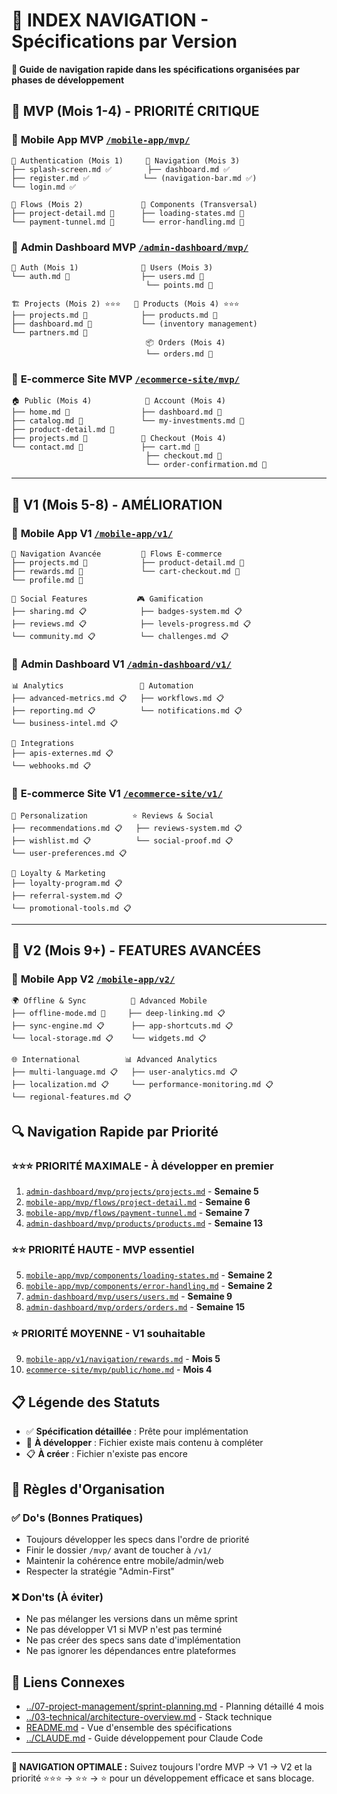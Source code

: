 # 📍 INDEX NAVIGATION - Spécifications par Version

**🎯 Guide de navigation rapide dans les spécifications organisées par phases de développement**

## 🚀 MVP (Mois 1-4) - PRIORITÉ CRITIQUE

### 📱 **Mobile App MVP** [`/mobile-app/mvp/`](./mobile-app/mvp/)
```
🔐 Authentication (Mois 1)     🧭 Navigation (Mois 3)
├── splash-screen.md ✅        ├── dashboard.md ✅
├── register.md ✅            └── (navigation-bar.md ✅)
└── login.md ✅               

🌊 Flows (Mois 2)             🧩 Components (Transversal)
├── project-detail.md 🚧      ├── loading-states.md 🚧
└── payment-tunnel.md 🚧      └── error-handling.md 🚧
```

### 💼 **Admin Dashboard MVP** [`/admin-dashboard/mvp/`](./admin-dashboard/mvp/)
```
🔐 Auth (Mois 1)              👥 Users (Mois 3)
└── auth.md 🚧                ├── users.md 🚧
                              └── points.md 🚧

🏗️ Projects (Mois 2) ⭐️⭐️⭐️   🛒 Products (Mois 4) ⭐️⭐️⭐️
├── projects.md 🚧            ├── products.md 🚧
├── dashboard.md 🚧           └── (inventory management)
└── partners.md 🚧            
                              📦 Orders (Mois 4)
                              └── orders.md 🚧
```

### 🛒 **E-commerce Site MVP** [`/ecommerce-site/mvp/`](./ecommerce-site/mvp/)
```
🏠 Public (Mois 4)            👤 Account (Mois 4)
├── home.md 🚧                ├── dashboard.md 🚧
├── catalog.md 🚧             └── my-investments.md 🚧
├── product-detail.md 🚧      
├── projects.md 🚧            🛒 Checkout (Mois 4)
└── contact.md 🚧             ├── cart.md 🚧
                              ├── checkout.md 🚧
                              └── order-confirmation.md 🚧
```

---

## 🎯 V1 (Mois 5-8) - AMÉLIORATION

### 📱 **Mobile App V1** [`/mobile-app/v1/`](./mobile-app/v1/)
```
🧭 Navigation Avancée         🌊 Flows E-commerce
├── projects.md 🚧            ├── product-detail.md 🚧
├── rewards.md 🚧             └── cart-checkout.md 🚧
└── profile.md 🚧             

👥 Social Features           🎮 Gamification  
├── sharing.md 📋            ├── badges-system.md 📋
├── reviews.md 📋            ├── levels-progress.md 📋
└── community.md 📋          └── challenges.md 📋
```

### 💼 **Admin Dashboard V1** [`/admin-dashboard/v1/`](./admin-dashboard/v1/)
```
📊 Analytics                 🤖 Automation
├── advanced-metrics.md 📋   ├── workflows.md 📋
├── reporting.md 📋          └── notifications.md 📋
└── business-intel.md 📋    

🔗 Integrations             
├── apis-externes.md 📋     
└── webhooks.md 📋          
```

### 🛒 **E-commerce Site V1** [`/ecommerce-site/v1/`](./ecommerce-site/v1/)
```
🎯 Personalization          ⭐️ Reviews & Social
├── recommendations.md 📋   ├── reviews-system.md 📋
├── wishlist.md 📋          └── social-proof.md 📋
└── user-preferences.md 📋  

🎁 Loyalty & Marketing      
├── loyalty-program.md 📋   
├── referral-system.md 📋   
└── promotional-tools.md 📋 
```

---

## 🌟 V2 (Mois 9+) - FEATURES AVANCÉES

### 📱 **Mobile App V2** [`/mobile-app/v2/`](./mobile-app/v2/)
```
🌍 Offline & Sync          📱 Advanced Mobile
├── offline-mode.md 🚧     ├── deep-linking.md 📋
├── sync-engine.md 📋      ├── app-shortcuts.md 📋
└── local-storage.md 📋    └── widgets.md 📋

🌐 International          📊 Advanced Analytics
├── multi-language.md 📋   ├── user-analytics.md 📋
├── localization.md 📋     └── performance-monitoring.md 📋
└── regional-features.md 📋
```

## 🔍 Navigation Rapide par Priorité

### ⭐️⭐️⭐️ **PRIORITÉ MAXIMALE - À développer en premier**
1. [`admin-dashboard/mvp/projects/projects.md`](./admin-dashboard/mvp/projects/projects.md) - **Semaine 5**
2. [`mobile-app/mvp/flows/project-detail.md`](./mobile-app/mvp/flows/project-detail.md) - **Semaine 6**
3. [`mobile-app/mvp/flows/payment-tunnel.md`](./mobile-app/mvp/flows/payment-tunnel.md) - **Semaine 7**
4. [`admin-dashboard/mvp/products/products.md`](./admin-dashboard/mvp/products/products.md) - **Semaine 13**

### ⭐️⭐️ **PRIORITÉ HAUTE - MVP essentiel**
5. [`mobile-app/mvp/components/loading-states.md`](./mobile-app/mvp/components/loading-states.md) - **Semaine 2**
6. [`mobile-app/mvp/components/error-handling.md`](./mobile-app/mvp/components/error-handling.md) - **Semaine 2**
7. [`admin-dashboard/mvp/users/users.md`](./admin-dashboard/mvp/users/users.md) - **Semaine 9**
8. [`admin-dashboard/mvp/orders/orders.md`](./admin-dashboard/mvp/orders/orders.md) - **Semaine 15**

### ⭐️ **PRIORITÉ MOYENNE - V1 souhaitable**
9. [`mobile-app/v1/navigation/rewards.md`](./mobile-app/v1/navigation/rewards.md) - **Mois 5**
10. [`ecommerce-site/mvp/public/home.md`](./ecommerce-site/mvp/public/home.md) - **Mois 4**

## 📋 Légende des Statuts

- ✅ **Spécification détaillée** : Prête pour implémentation
- 🚧 **À développer** : Fichier existe mais contenu à compléter  
- 📋 **À créer** : Fichier n'existe pas encore

## 🎯 Règles d'Organisation

### ✅ **Do's (Bonnes Pratiques)**
- Toujours développer les specs dans l'ordre de priorité
- Finir le dossier `/mvp/` avant de toucher à `/v1/`
- Maintenir la cohérence entre mobile/admin/web
- Respecter la stratégie "Admin-First"

### ❌ **Don'ts (À éviter)**
- Ne pas mélanger les versions dans un même sprint
- Ne pas développer V1 si MVP n'est pas terminé
- Ne pas créer des specs sans date d'implémentation
- Ne pas ignorer les dépendances entre plateformes

## 🔗 Liens Connexes

- [../07-project-management/sprint-planning.md](../07-project-management/sprint-planning.md) - Planning détaillé 4 mois
- [../03-technical/architecture-overview.md](../03-technical/architecture-overview.md) - Stack technique
- [README.md](./README.md) - Vue d'ensemble des spécifications
- [../CLAUDE.md](../CLAUDE.md) - Guide développement pour Claude Code

---

**🎯 NAVIGATION OPTIMALE :** Suivez toujours l'ordre MVP → V1 → V2 et la priorité ⭐️⭐️⭐️ → ⭐️⭐️ → ⭐️ pour un développement efficace et sans blocage.